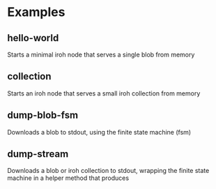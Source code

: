 # Examples

## hello-world

Starts a minimal iroh node that serves a single blob from memory

## collection

Starts an iroh node that serves a small iroh collection from memory

## dump-blob-fsm

Downloads a blob to stdout, using the finite state machine (fsm)

## dump-stream

Downloads a blob or iroh collection to stdout, wrapping the finite state machine
in a helper method that produces 
